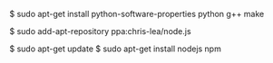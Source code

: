 $ sudo apt-get install python-software-properties python g++ make

$ sudo add-apt-repository ppa:chris-lea/node.js

$ sudo apt-get update
$ sudo apt-get install nodejs npm